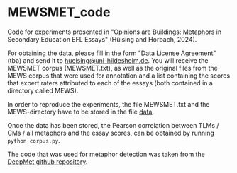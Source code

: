 # MEWSMET_code
Code for experiments presented in "Opinions are Buildings: Metaphors in Secondary Education EFL Essays" (Hülsing and Horbach, 2024).

For obtaining the data, please fill in the form "Data License Agreement" (tba) and send it to huelsing@uni-hildesheim.de. You will receive the MEWSMET corpus (MEWSMET.txt), as well as the original files from the MEWS corpus that were used for annotation and a list containing the scores that expert raters attributed to each of the essays (both contained in a directory called MEWS). 

In order to reproduce the experiments, the file MEWSMET.txt and the MEWS-directory have to be stored in the file [data](data).

Once the data has been stored, the Pearson correlation between TLMs / CMs / all metaphors and the essay scores, can be obtained by running `python corpus.py`.

The code that was used for metaphor detection was taken from the [DeepMet github repository](https://github.com/YU-NLPLab/DeepMet). 
